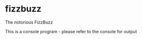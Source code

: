 # fizzbuzz
The notorious FizzBuzz

This is a console program - please refer to the console for output